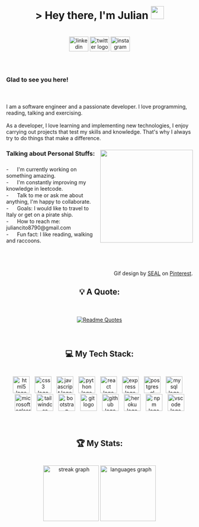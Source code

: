 <br clear="both">

<h1 align="center">> Hey  there, I'm Julian <img height="35" src="https://media.tenor.com/qKGlaYl2DqMAAAAi/gif-de-sauda%C3%A7%C3%A3o.gif"></a></h1>

###

<br clear="both">

<div align="center">
  <a href="https://www.linkedin.com/in/jymarin/"><img src="https://raw.githubusercontent.com/maurodesouza/profile-readme-generator/master/src/assets/icons/social/linkedin/default.svg" width="52" height="40" alt="linkedin logo"  /></a>
  <a href="https://x.com/julithedev"><img src="https://raw.githubusercontent.com/maurodesouza/profile-readme-generator/master/src/assets/icons/social/twitter/default.svg" width="52" height="40" alt="twitter logo"  /></a>
  <a href="https://www.instagram.com/julxxn_marxn/"><img src="https://raw.githubusercontent.com/maurodesouza/profile-readme-generator/master/src/assets/icons/social/instagram/default.svg" width="52" height="40" alt="instagram logo"  /></a>
</div>

###

<br clear="both">

<h3 align="left">Glad to see you here!</h3>

###

<br clear="both">

<p align="left">I am a software engineer and a passionate developer. I love programming, reading, talking and exercising.<br><br>As a developer, I love learning and implementing new technologies, I enjoy carrying out projects that test my skills and knowledge. That's why I always try to do things that make a difference.</p>

###

<img align="right" height="250" src="https://i.pinimg.com/originals/0d/47/7a/0d477af1f175ae1f80932717f9140f4d.gif"  />

###

<h3 align="left">Talking about Personal Stuffs:</h3>

###

<p align="left">- <img height="15" src="https://media.tenor.com/azZCJ2YpsGgAAAAi/programming.gif"> I'm currently working on something amazing.<br>- <img height="15" src="https://media.tenor.com/mixYP-IWVzMAAAAi/monkey-monkeytype.gif"> I'm constantly improving my knowledge in leetcode.<br>- <img height="15" src="https://media.tenor.com/y29vJ0OqaQ4AAAAi/typing-texting.gif"> Talk to me or ask me about anything, I'm happy to collaborate.<br>- <img height="15" src="https://media.tenor.com/_U6jLPgtEqsAAAAi/dm4uz3-foekoe.gif"> Goals: I would like to travel to Italy or get on a pirate ship.<br>- <img height="15" src="https://media.tenor.com/YyvztaMcEiMAAAAi/message-notification.gif"> How to reach me: juliancito8790@gmail.com<br>- <img height="15" src="https://media.tenor.com/yDHIJR0jxkkAAAAi/rowingat-rowing.gif"> Fun fact: I like reading, walking and raccoons.</p>

###

<br clear="both">

<br clear="both">

<p align="right">Gif  design by <a href="https://co.pinterest.com/nguyendinhmanhai/">SEAL</a> on <a href="pinterest.com">Pinterest</a>.</p>

###

<h2 align="center">💡 A Quote:</h2>

###

<br clear="both">
<div align="center">
  
  [![Readme Quotes](https://quotes-github-readme.vercel.app/api?type=horizontal&theme=dark&border=true&quote=The+function+of+good+software+is+to+make+the+complex+appear+to+be+simple.&author=Grady+Booch)](https://github.com/piyushsuthar/github-readme-quotes)
</div>

###

<br clear="both">

<h2 align="center">💻 My Tech Stack:</h2>

###

<br clear="both">

<div align="center">
  <img src="https://skillicons.dev/icons?i=html" height="45" alt="html5 logo"  />
  <img width="6" />
  <img src="https://skillicons.dev/icons?i=css" height="45" alt="css3 logo"  />
  <img width="6" />
  <img src="https://skillicons.dev/icons?i=js" height="45" alt="javascript logo"  />
  <img width="6" />
  <img src="https://skillicons.dev/icons?i=py" height="45" alt="python logo"  />
  <img width="6" />
  <img src="https://skillicons.dev/icons?i=react" height="45" alt="react logo"  />
  <img width="6" />
  <img src="https://skillicons.dev/icons?i=express" height="45" alt="express logo"  />
  <img width="6" />
  <img src="https://skillicons.dev/icons?i=postgres" height="45" alt="postgresql logo"  />
  <img width="6" />
  <img src="https://skillicons.dev/icons?i=mysql" height="45" alt="mysql logo"  />
  <img width="6" />
  <img src="https://cdn.jsdelivr.net/gh/devicons/devicon/icons/microsoftsqlserver/microsoftsqlserver-plain.svg" height="45" alt="microsoftsqlserver logo"  />
  <img width="6" />
  <img src="https://skillicons.dev/icons?i=tailwind" height="45" alt="tailwindcss logo"  />
  <img width="6" />
  <img src="https://skillicons.dev/icons?i=bootstrap" height="45" alt="bootstrap logo"  />
  <img width="6" />
  <img src="https://skillicons.dev/icons?i=git" height="45" alt="git logo"  />
  <img width="6" />
  <img src="https://skillicons.dev/icons?i=github" height="45" alt="github logo"  />
  <img width="6" />
  <img src="https://skillicons.dev/icons?i=heroku" height="45" alt="heroku logo"  />
  <img width="6" />
  <img src="https://cdn.simpleicons.org/npm/CB3837" height="45" alt="npm logo"  />
  <img width="6" />
  <img src="https://skillicons.dev/icons?i=vscode" height="45" alt="vscode logo"  />
</div>

###

<br clear="both">

<h2 align="center">🏆 My Stats:</h2>

###

<br clear="both">

<div align="center">
  <img src="https://streak-stats.demolab.com?user=Jlydm&locale=en&mode=daily&theme=dracula&hide_border=false&border_radius=5&order=3" height="150" alt="streak graph"  />
  <img src="https://github-readme-stats.vercel.app/api/top-langs?username=Jlydm&locale=en&hide_title=false&layout=compact&card_width=320&langs_count=5&theme=dracula&hide_border=false&order=2" height="150" alt="languages graph"  />
</div>

###
